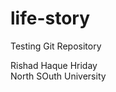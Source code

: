 # life-story
Testing Git Repository


<!-- THis is just a comment -->
Rishad Haque Hriday  
North SOuth University
